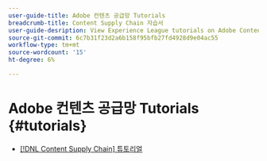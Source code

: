 ```yaml
---
user-guide-title: Adobe 컨텐츠 공급망 Tutorials
breadcrumb-title: Content Supply Chain 자습서
user-guide-desription: View Experience League tutorials on Adobe Content Supply Chain, the simplified promise of Adobe's solutions to help organizations accelerate and scale content creation, improve content engagement and ROI, and deliver the content that fuels digital engagements buyers prefer.
source-git-commit: 6c7b31f23d2a6b158f95bfb27fd4928d9e04ac55
workflow-type: tm+mt
source-wordcount: '15'
ht-degree: 6%

---
```



# Adobe 컨텐츠 공급망 Tutorials {#tutorials}

+ [[!DNL Content Supply Chain] 튜토리얼](overview.md)